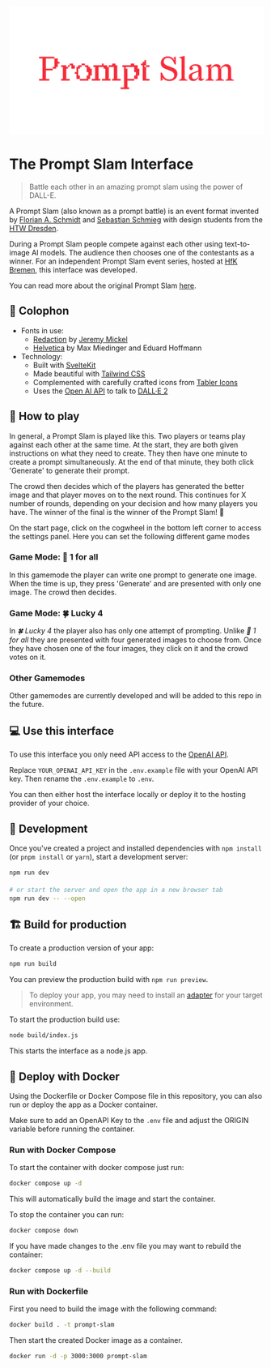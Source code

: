 ![README Header](./.github/readme-header.png)

# The Prompt Slam Interface

> Battle each other in an amazing prompt slam using the power of DALL-E.

A Prompt Slam (also known as a prompt battle) is an event format invented by [Florian A. Schmidt](https://florianalexanderschmidt.de/) and [Sebastian Schmieg](https://sebastianschmieg.com/) with design students from the [HTW Dresden](https://www.htw-dresden.de/).

During a Prompt Slam people compete against each other using text-to-image AI models. The audience then chooses one of the contestants as a winner.
For an independent Prompt Slam event series, hosted at [HfK Bremen](https://www.hfk2020.de/), this interface was developed.

You can read more about the original Prompt Slam [here](https://promptbattle.com/).

## 📝 Colophon

- Fonts in use:
  - [Redaction](https://www.redaction.us/) by [Jeremy Mickel](https://mckltypeq.com/)
  - [Helvetica](https://www.linotype.com/de/1308886/helvetica-schriftfamilie.html) by Max Miedinger and Eduard Hoffmann
- Technology:
  - Built with [SvelteKit](https://kit.svelte.dev/)
  - Made beautiful with [Tailwind CSS](https://tailwindcss.com/)
  - Complemented with carefully crafted icons from [Tabler Icons](https://tabler.io/docs/icons/svelte)
  - Uses the [Open AI API](https://platform.openai.com/) to talk to [DALL·E 2](https://openai.com/product/dall-e-2)

## 🎲 How to play

In general, a Prompt Slam is played like this. Two players or teams play against each other at the same time. At the start, they are both given instructions on what they need to create. They then have one minute to create a prompt simultaneously.
At the end of that minute, they both click 'Generate' to generate their prompt.

The crowd then decides which of the players has generated the better image and that player moves on to the next round. This continues for X number of rounds, depending on your decision and how many players you have. The winner of the final is the winner of the Prompt Slam! 🥳

On the start page, click on the cogwheel in the bottom left corner to access the settings panel. Here you can set the following different game modes

### Game Mode: 🎲 1 for all

In this gamemode the player can write one prompt to generate one image. When the time is up, they press 'Generate' and are presented with only one image. The crowd then decides.

### Game Mode: 🍀 Lucky 4

In _🍀 Lucky 4_ the player also has only one attempt of prompting. Unlike _🎲 1 for all_ they are presented with four generated images to choose from. Once they have chosen one of the four images, they click on it and the crowd votes on it.

### Other Gamemodes

Other gamemodes are currently developed and will be added to this repo in the future.

## 💻 Use this interface

To use this interface you only need API access to the [OpenAI API](https://openai.com/product).

Replace `YOUR_OPENAI_API_KEY` in the `.env.example` file with your OpenAI API key. Then rename the `.env.example` to `.env`.

You can then either host the interface locally or deploy it to the hosting provider of your choice.

## 🚧 Development

Once you've created a project and installed dependencies with `npm install` (or `pnpm install` or `yarn`), start a development server:

```bash
npm run dev

# or start the server and open the app in a new browser tab
npm run dev -- --open
```

## 🏗️ Build for production

To create a production version of your app:

```bash
npm run build
```

You can preview the production build with `npm run preview`.

> To deploy your app, you may need to install an [adapter](https://kit.svelte.dev/docs/adapters) for your target environment.

To start the production build use:

```bash
node build/index.js
```

This starts the interface as a node.js app.

## 🐳 Deploy with Docker

Using the Dockerfile or Docker Compose file in this repository, you can also run or deploy the app as a Docker container.

Make sure to add an OpenAPI Key to the `.env` file and adjust the ORIGIN variable before running the container.

### Run with Docker Compose

To start the container with docker compose just run:

```bash
docker compose up -d
```

This will automatically build the image and start the container.

To stop the container you can run:

```bash
docker compose down
```

If you have made changes to the .env file you may want to rebuild the container:

```bash
docker compose up -d --build
```

### Run with Dockerfile

First you need to build the image with the following command:

```bash
docker build . -t prompt-slam
```

Then start the created Docker image as a container.

```bash
docker run -d -p 3000:3000 prompt-slam
```

